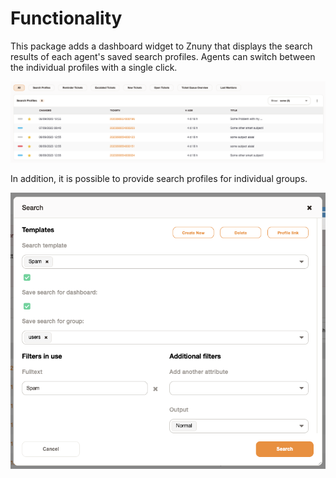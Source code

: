 # Functionality

This package adds a dashboard widget to Znuny that displays the search results of each agent's saved search profiles. Agents can switch between the individual profiles with a single click.

![Search widget](doc/en/images/widget.png)

In addition, it is possible to provide search profiles for individual groups.

![Group-based search templates](doc/en/images/search_profile_group.png)
